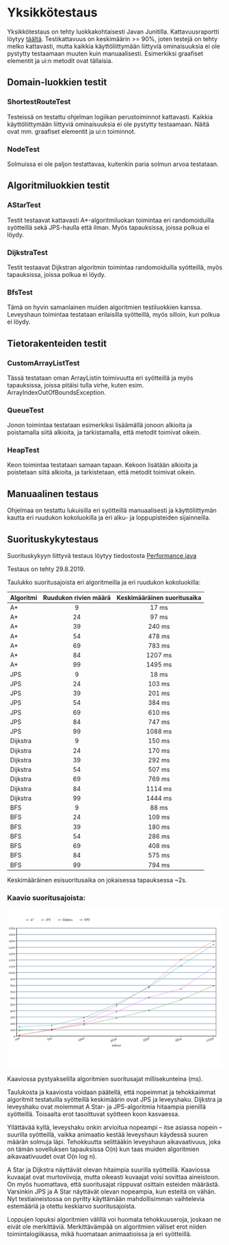 # Yksikkötestaus

Yksikkötestaus on tehty luokkakohtaisesti Javan Junitilla. Kattavuusraportti löytyy [täältä](https://github.com/hartzka/ShortestPathSolver/blob/master/dokumentaatio/images/test_report.png).
Testikattavuus on keskimäärin >= 90%, joten testejä on tehty melko kattavasti, mutta kaikkia käyttöliittymään liittyviä ominaisuuksia ei ole pystytty testaamaan muuten kuin manuaalisesti. Esimerkiksi graafiset elementit ja ui:n metodit ovat tällaisia.


## Domain-luokkien testit

### ShortestRouteTest

Testeissä on testattu ohjelman logiikan perustoiminnot kattavasti. Kaikkia käyttöliittymään liittyviä ominaisuuksia ei ole pystytty testaamaan. Näitä ovat mm. graafiset elementit ja ui:n toiminnot.

### NodeTest

Solmuissa ei ole paljon testattavaa, kuitenkin paria solmun arvoa testataan.


## Algoritmiluokkien testit

### AStarTest

Testit testaavat kattavasti A*-algoritmiluokan toimintaa eri randomoiduilla syötteillä sekä JPS-haulla että ilman. Myös tapauksissa, joissa polkua ei löydy.

### DijkstraTest

Testit testaavat Dijkstran algoritmin toimintaa randomoiduilla syötteillä, myös tapauksissa, joissa polkua ei löydy.

### BfsTest

Tämä on hyvin samanlainen muiden algoritmien testiluokkien kanssa. Leveyshaun toimintaa testataan erilaisilla syötteillä, myös silloin, kun polkua ei löydy.


## Tietorakenteiden testit

### CustomArrayListTest

Tässä testataan oman ArrayListin toimivuutta eri syötteillä ja myös tapauksissa, joissa pitäisi tulla virhe, kuten esim. ArrayIndexOutOfBoundsException.

### QueueTest

Jonon toimintaa testataan esimerkiksi lisäämällä jonoon alkioita ja poistamalla siitä alkioita, ja tarkistamalla, että metodit toimivat oikein.

### HeapTest

Keon toimintaa testataan samaan tapaan. Kekoon lisätään alkioita ja poistetaan siitä alkioita, ja tarkistetaan, että metodit toimivat oikein.


## Manuaalinen testaus

Ohjelmaa on testattu lukuisilla eri syötteillä manuaalisesti ja käyttöliittymän kautta eri ruudukon kokoluokilla ja eri alku- ja loppupisteiden sijainneilla.

 
## Suorituskykytestaus

Suorituskykyyn liittyvä testaus löytyy tiedostosta [Performance.java](https://github.com/hartzka/ShortestPathSolver/blob/master/ShortestPathSolver/src/test/java/com/shortestpathsolver/performance/PerformanceTest.java)

Testaus on tehty 29.8.2019.

Taulukko suoritusajoista eri algoritmeilla ja eri ruudukon kokoluokilla:

|  Algoritmi | Ruudukon rivien määrä | Keskimääräinen suoritusaika
|---------------------------|:--:|:--:
| A* | 9 | 17 ms
| A* | 24 | 97 ms
| A* | 39 | 240 ms
| A* | 54 | 478 ms
| A* | 69 | 783 ms
| A* | 84 | 1207 ms
| A* | 99 | 1495 ms
| JPS | 9 | 18 ms
| JPS | 24 | 103 ms
| JPS | 39 | 201 ms
| JPS | 54 | 384 ms
| JPS | 69 | 610 ms
| JPS | 84 | 747 ms
| JPS | 99 | 1088 ms
| Dijkstra | 9 | 150 ms
| Dijkstra | 24 | 170 ms
| Dijkstra | 39 | 292 ms
| Dijkstra | 54 | 507 ms
| Dijkstra | 69 | 769 ms
| Dijkstra | 84 | 1114 ms
| Dijkstra | 99 | 1444 ms
| BFS | 9 | 88 ms
| BFS | 24 | 109 ms
| BFS | 39 | 180 ms
| BFS | 54 | 286 ms
| BFS | 69 | 408 ms
| BFS | 84 | 575 ms
| BFS | 99 | 794 ms


Keskimääräinen esisuoritusaika on jokaisessa tapauksessa ~2s.


### Kaavio suoritusajoista:

<img src="https://github.com/hartzka/ShortestPathSolver/blob/master/dokumentaatio/images/performance.png" width="800"/>

Kaaviossa pystyakselilla algoritmien suoritusajat millisekunteina (ms).

Taulukosta ja kaaviosta voidaan päätellä, että nopeimmat ja tehokkaimmat algoritmit testatuilla syötteillä keskimäärin ovat JPS ja leveyshaku. Dijkstra ja leveyshaku ovat molemmat A Star- ja JPS-algoritmia hitaampia pienillä syötteillä. Toisaalta erot tasoittuvat syötteen koon kasvaessa. 

Yllättävää kyllä, leveyshaku onkin arvioitua nopeampi – itse asiassa nopein – suurilla syötteillä, vaikka animaatio kestää leveyshaun käydessä suuren määrän solmuja läpi. Tehokkuutta selittääkin leveyshaun aikavaativuus, joka on tämän sovelluksen tapauksissa O(n) kun taas muiden algoritmien aikavaativuudet ovat O(n log n). 

A Star ja Dijkstra näyttävät olevan hitaimpia suurilla syötteillä. Kaaviossa kuvaajat ovat murtoviivoja, mutta oikeasti kuvaajat voisi sovittaa aineistoon. On myös huomattava, että suoritusajat riippuvat osittain esteiden määrästä. Varsinkin JPS ja A Star näyttävät olevan nopeampia, kun esteitä on vähän. Nyt testiaineistossa on pyritty käyttämään mahdollisimman vaihtelevia estemääriä ja otettu keskiarvo suoritusajoista. 

Loppujen lopuksi algoritmien välillä voi huomata tehokkuuseroja, joskaan ne eivät ole merkittäviä. Merkittävämpää on algoritmien väliset erot niiden toimintalogiikassa, mikä huomataan animaatioissa ja eri syötteillä.
